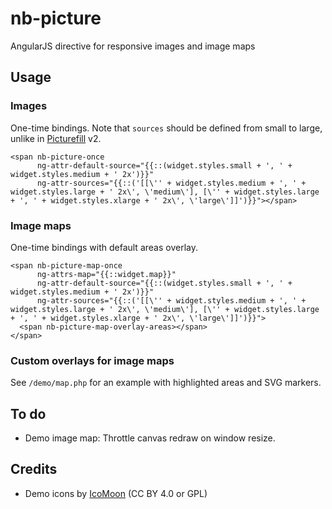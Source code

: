 # nb-picture

AngularJS directive for responsive images and image maps

## Usage

### Images

One-time bindings. Note that `sources` should be defined from small to large, unlike in [Picturefill](https://github.com/scottjehl/picturefill) v2.

```
<span nb-picture-once
      ng-attr-default-source="{{::(widget.styles.small + ', ' + widget.styles.medium + ' 2x')}}"
      ng-attr-sources="{{::('[[\'' + widget.styles.medium + ', ' + widget.styles.large + ' 2x\', \'medium\'], [\'' + widget.styles.large + ', ' + widget.styles.xlarge + ' 2x\', \'large\']]')}}"></span>
```

### Image maps

One-time bindings with default areas overlay.

```
<span nb-picture-map-once
      ng-attrs-map="{{::widget.map}}"
      ng-attr-default-source="{{::(widget.styles.small + ', ' + widget.styles.medium + ' 2x')}}"
      ng-attr-sources="{{::('[[\'' + widget.styles.medium + ', ' + widget.styles.large + ' 2x\', \'medium\'], [\'' + widget.styles.large + ', ' + widget.styles.xlarge + ' 2x\', \'large\']]')}}">
  <span nb-picture-map-overlay-areas></span>
</span>
```

### Custom overlays for image maps

See `/demo/map.php` for an example with highlighted areas and SVG markers.


## To do

* Demo image map: Throttle canvas redraw on window resize.


## Credits

* Demo icons by [IcoMoon](https://icomoon.io) (CC BY 4.0 or GPL)